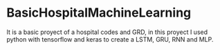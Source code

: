 # BasicHospitalMachineLearning
It is a basic proyect of a hospital codes and GRD, in this proyect I used python with tensorflow and keras to create a LSTM, GRU, RNN and MLP. 
